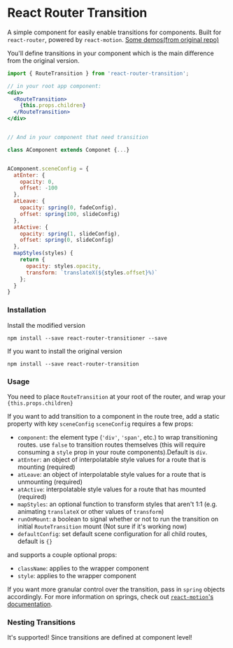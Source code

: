 # React Router Transition

A simple component for easily enable transitions for components. Built for `react-router`, powered by `react-motion`. [Some demos(from original repo)](http://maisano.github.io/react-router-transition/demos/#/fade)

You'll define transitions in your component which is the main difference from the original version.

```jsx
import { RouteTransition } from 'react-router-transition';

// in your root app component:
<div>
  <RouteTransition>
    {this.props.children}
  </RouteTransition>
</div>


// And in your component that need transition

class AComponent extends Componet {...}


AComponent.sceneConfig = {
  atEnter: {
    opacity: 0,
    offset: -100
  },
  atLeave: {
    opacity: spring(0, fadeConfig),
    offset: spring(100, slideConfig)
  },
  atActive: {
    opacity: spring(1, slideConfig),
    offset: spring(0, slideConfig)
  },
  mapStyles(styles) {
    return {
      opacity: styles.opacity,
      transform: `translateX(${styles.offset}%)`
    };
  }
}
```

### Installation

Install the modified version

`npm install --save react-router-transitioner --save`

If you want to install the original version

`npm install --save react-router-transition`

### Usage

You need to place `RouteTransition` at your root of the router, and wrap your `{this.props.children}`

If you want to add transition to a component in the route tree,
 add a static property with key `sceneConfig`
 `sceneConfig` requires a few props:
- `component`: the element type (`'div'`, `'span'`, etc.) to wrap transitioning routes. use `false` to transition routes themselves (this will require consuming a `style` prop in your route components).Default is `div`.
- `atEnter`: an object of interpolatable style values for a route that is mounting (required)
- `atLeave`: an object of interpolatable style values for a route that is unmounting (required)
- `atActive`: interpolatable style values for a route that has mounted (required)
- `mapStyles`: an optional function to transform styles that aren't 1:1 (e.g. animating `translateX` or other values of `transform`)
- `runOnMount`: a boolean to signal whether or not to run the transition on initial `RouteTransition` mount (Not sure if it's working now)
- `defaultConfig`: set default scene configuration for all child routes, default is `{}`

and supports a couple optional props:
- `className`: applies to the wrapper component
- `style`: applies to the wrapper component

If you want more granular control over the transition, pass in `spring` objects accordingly. For more information on springs, check out [`react-motion`'s documentation](https://github.com/chenglou/react-motion#--spring-val-number-config-springhelperconfig--opaqueconfig).


### Nesting Transitions
It's supported! Since transitions are defined at component level!